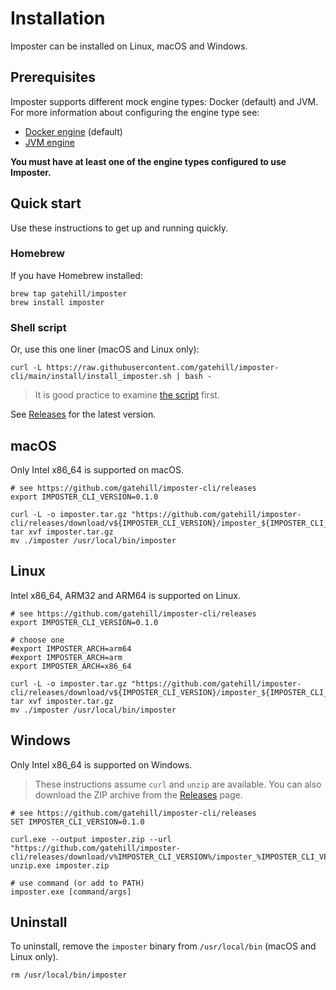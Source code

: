 # Installation

Imposter can be installed on Linux, macOS and Windows.

## Prerequisites

Imposter supports different mock engine types: Docker (default) and JVM. For more information about configuring the engine type see:

- [Docker engine](./docker_engine.md) (default)
- [JVM engine](./jvm_engine.md)

**You must have at least one of the engine types configured to use Imposter.**

## Quick start

Use these instructions to get up and running quickly.

### Homebrew

If you have Homebrew installed:

    brew tap gatehill/imposter
    brew install imposter

### Shell script

Or, use this one liner (macOS and Linux only):

```shell
curl -L https://raw.githubusercontent.com/gatehill/imposter-cli/main/install/install_imposter.sh | bash -
```

> It is good practice to examine [the script](../install/install_imposter.sh) first.

See [Releases](https://github.com/gatehill/imposter-cli/releases) for the latest version.

## macOS

Only Intel x86_64 is supported on macOS.

```shell
# see https://github.com/gatehill/imposter-cli/releases
export IMPOSTER_CLI_VERSION=0.1.0

curl -L -o imposter.tar.gz "https://github.com/gatehill/imposter-cli/releases/download/v${IMPOSTER_CLI_VERSION}/imposter_${IMPOSTER_CLI_VERSION}_macOS_x86_64.tar.gz"
tar xvf imposter.tar.gz
mv ./imposter /usr/local/bin/imposter
```

## Linux

Intel x86_64, ARM32 and ARM64 is supported on Linux.

```shell
# see https://github.com/gatehill/imposter-cli/releases
export IMPOSTER_CLI_VERSION=0.1.0

# choose one
#export IMPOSTER_ARCH=arm64
#export IMPOSTER_ARCH=arm
export IMPOSTER_ARCH=x86_64

curl -L -o imposter.tar.gz "https://github.com/gatehill/imposter-cli/releases/download/v${IMPOSTER_CLI_VERSION}/imposter_${IMPOSTER_CLI_VERSION}_Linux_{IMPOSTER_ARCH}.tar.gz"
tar xvf imposter.tar.gz
mv ./imposter /usr/local/bin/imposter
```

## Windows

Only Intel x86_64 is supported on Windows.

> These instructions assume `curl` and `unzip` are available. You can also download the ZIP archive from the [Releases](https://github.com/gatehill/imposter-cli/releases) page.

```
# see https://github.com/gatehill/imposter-cli/releases
SET IMPOSTER_CLI_VERSION=0.1.0

curl.exe --output imposter.zip --url "https://github.com/gatehill/imposter-cli/releases/download/v%IMPOSTER_CLI_VERSION%/imposter_%IMPOSTER_CLI_VERSION%_Windows_x86_64.zip"
unzip.exe imposter.zip

# use command (or add to PATH)
imposter.exe [command/args]
```

## Uninstall

To uninstall, remove the `imposter` binary from `/usr/local/bin` (macOS and Linux only).

```shell
rm /usr/local/bin/imposter
```
